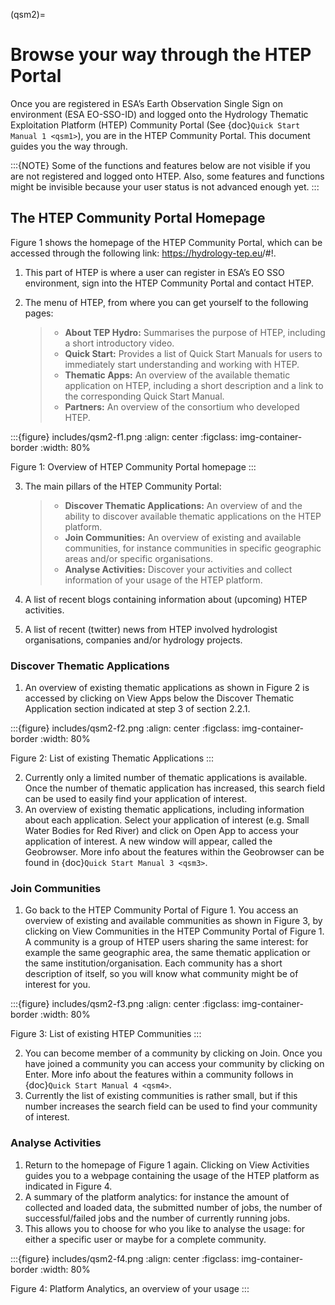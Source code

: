 (qsm2)=

# Browse your way through the HTEP Portal

Once you are registered in ESA’s Earth Observation Single Sign on environment (ESA EO-SSO-ID) and logged onto the Hydrology Thematic Exploitation Platform (HTEP) Community Portal (See {doc}`Quick Start Manual 1 <qsm1>`), you are in the HTEP Community Portal. This document guides you the way through.

:::{NOTE}
Some of the functions and features below are not visible if you are not registered and logged onto HTEP. Also, some features and functions might be invisible because your user status is not advanced enough yet.
:::

## The HTEP Community Portal Homepage

Figure 1 shows the homepage of the HTEP Community Portal, which can be accessed through the following link: <https://hydrology-tep.eu>/#!.

1. This part of HTEP is where a user can register in ESA’s EO SSO environment, sign into the HTEP Community Portal and contact HTEP.

2. The menu of HTEP, from where you can get yourself to the following pages:

   > - **About TEP Hydro:** Summarises the purpose of HTEP, including a short introductory video.
   > - **Quick Start:** Provides a list of Quick Start Manuals for users to immediately start understanding and working with HTEP.
   > - **Thematic Apps:** An overview of the available thematic application on HTEP, including a short description and a link to the corresponding Quick Start Manual.
   > - **Partners:** An overview of the consortium who developed HTEP.

:::{figure} includes/qsm2-f1.png
:align: center
:figclass: img-container-border
:width: 80%

Figure 1: Overview of HTEP Community Portal homepage
:::

3. The main pillars of the HTEP Community Portal:

   > - **Discover Thematic Applications:** An overview of and the ability to discover available thematic applications on the HTEP platform.
   > - **Join Communities:** An overview of existing and available communities, for instance communities in specific geographic areas and/or specific organisations.
   > - **Analyse Activities:** Discover your activities and collect information of your usage of the HTEP platform.

4. A list of recent blogs containing information about (upcoming) HTEP activities.

5. A list of recent (twitter) news from HTEP involved hydrologist organisations, companies and/or hydrology projects.

### Discover Thematic Applications

1. An overview of existing thematic applications as shown in Figure 2 is accessed by clicking on View Apps below the Discover Thematic Application section indicated at step 3 of section 2.2.1.

:::{figure} includes/qsm2-f2.png
:align: center
:figclass: img-container-border
:width: 80%

Figure 2: List of existing Thematic Applications
:::

2. Currently only a limited number of thematic applications is available. Once the number of thematic application has increased, this search field can be used to easily find your application of interest.
3. An overview of existing thematic applications, including information about each application. Select your application of interest (e.g. Small Water Bodies for Red River) and click on Open App to access your application of interest. A new window will appear, called the Geobrowser. More info about the features within the Geobrowser can be found in {doc}`Quick Start Manual 3 <qsm3>`.

### Join Communities

1. Go back to the HTEP Community Portal of Figure 1. You access an overview of existing and available communities as shown in Figure 3, by clicking on View Communities in the HTEP Community Portal of Figure 1. A community is a group of HTEP users sharing the same interest: for example the same geographic area, the same thematic application or the same institution/organisation. Each community has a short description of itself, so you will know what community might be of interest for you.

:::{figure} includes/qsm2-f3.png
:align: center
:figclass: img-container-border
:width: 80%

Figure 3: List of existing HTEP Communities
:::

2. You can become member of a community by clicking on Join. Once you have joined a community you can access your community by clicking on Enter. More info about the features within a community follows in {doc}`Quick Start Manual 4 <qsm4>`.
3. Currently the list of existing communities is rather small, but if this number increases the search field can be used to find your community of interest.

### Analyse Activities

1. Return to the homepage of Figure 1 again. Clicking on View Activities guides you to a webpage containing the usage of the HTEP platform as indicated in Figure 4.
2. A summary of the platform analytics: for instance the amount of collected and loaded data, the submitted number of jobs, the number of successful/failed jobs and the number of currently running jobs.
3. This allows you to choose for who you like to analyse the usage: for either a specific user or maybe for a complete community.

:::{figure} includes/qsm2-f4.png
:align: center
:figclass: img-container-border
:width: 80%

Figure 4: Platform Analytics, an overview of your usage
:::
